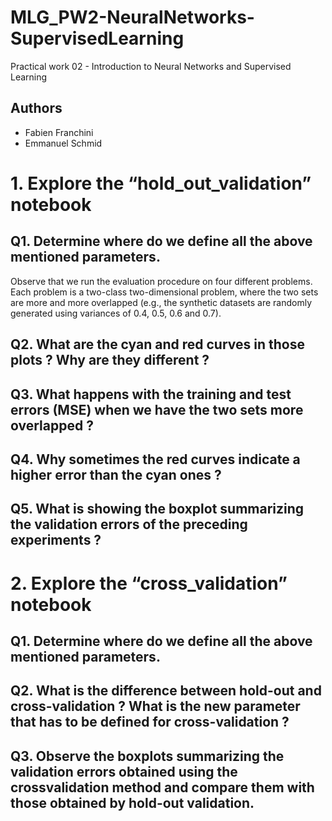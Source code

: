 # MLG_PW2-NeuralNetworks-SupervisedLearning
Practical work 02 - Introduction to Neural Networks and Supervised Learning
## Authors
 * Fabien Franchini
 * Emmanuel Schmid

# 1. Explore the “hold_out_validation” notebook 

## Q1. Determine where do we define all the above mentioned parameters.
Observe that we run the evaluation procedure on four different problems. Each problem is
a two-class two-dimensional problem, where the two sets are more and more overlapped
(e.g., the synthetic datasets are randomly generated using variances of 0.4, 0.5, 0.6 and
0.7).
## Q2. What are the cyan and red curves in those plots ? Why are they different ?
## Q3. What happens with the training and test errors (MSE) when we have the two sets more overlapped ?
## Q4. Why sometimes the red curves indicate a higher error than the cyan ones ?
## Q5. What is showing the boxplot summarizing the validation errors of the preceding experiments ? 


# 2. Explore the “cross_validation” notebook 
## Q1. Determine where do we define all the above mentioned parameters.
## Q2. What is the difference between hold-out and cross-validation ? What is the new parameter that has to be defined for cross-validation ?
## Q3. Observe the boxplots summarizing the validation errors obtained using the crossvalidation method and compare them with those obtained by hold-out validation. 




